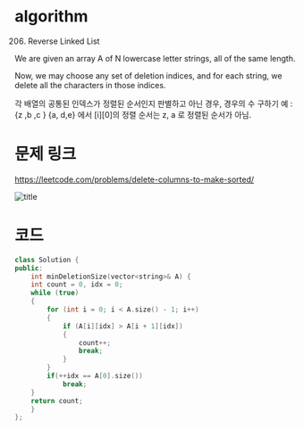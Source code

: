 ﻿# algorithm 
206. Reverse Linked List

We are given an array A of N lowercase letter strings, all of the same length.  
 
Now, we may choose any set of deletion indices, and for each string, we delete all the characters in those indices.  

각 배열의 공통된 인덱스가 정렬된 순서인지 판별하고 아닌 경우, 경우의 수 구하기
예 : {z ,b ,c } {a, d,e} 에서 [i][0]의 정렬 순서는 z, a 로 정렬된 순서가 아님.

# 문제 링크  
https://leetcode.com/problems/delete-columns-to-make-sorted/  

![title](https://github.com/jungmin3834/algorithm/blob/master/image/delete-columns-to-make-sorted.png)

# 코드

```cpp
class Solution {
public:
    int minDeletionSize(vector<string>& A) {
	int count = 0, idx = 0;
	while (true)
	{
		for (int i = 0; i < A.size() - 1; i++)
		{
			if (A[i][idx] > A[i + 1][idx])
			{
				count++;
				break;
			}
		}
        if(++idx == A[0].size())
            break;
	}
	return count;
    }
};
```
